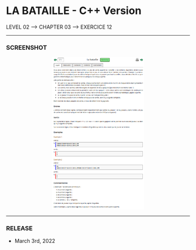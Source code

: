 # LA BATAILLE - C++ Version
LEVEL 02 --> CHAPTER 03 --> EXERCICE 12

---
### **SCREENSHOT**

<div align="center">
    <img
        src="https://github.com/Ayckinn/CPP/blob/main/FRANCE_IOI/LEVEL_02/Chapter_03/12_bataille/todo.png"
        alt="DEMO"
        style="width:50%">
</div>

---
### **RELEASE**

- March 3rd, 2022